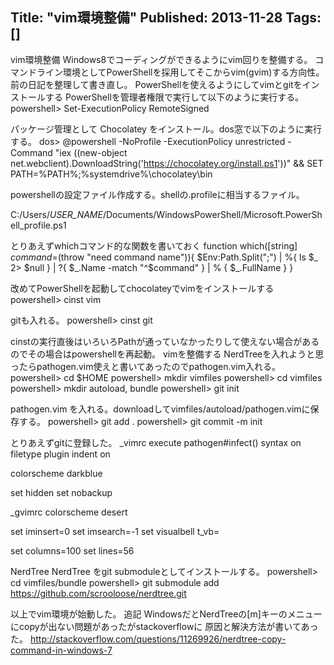 Title: "vim環境整備"
Published: 2013-11-28
Tags: []
---

vim環境整備
Windows8でコーディングができるようにvim回りを整備する。
コマンドライン環境としてPowerShellを採用してそこからvim(gvim)する方向性。
前の日記を整理して書き直し。
PowerShellを使えるようにしてvimとgitをインストールする
PowerShellを管理者権限で実行して以下のように実行する。
powershell> Set-ExecutionPolicy RemoteSigned

パッケージ管理として Chocolatey
をインストール。dos窓で以下のように実行する。
dos> @powershell -NoProfile -ExecutionPolicy unrestricted -Command "iex ((new-object net.webclient).DownloadString('https://chocolatey.org/install.ps1'))" && SET PATH=%PATH%;%systemdrive%\chocolatey\bin

powershellの設定ファイル作成する。shellの.profileに相当するファイル。

C:/Users/_USER_NAME_/Documents/WindowsPowerShell/Microsoft.PowerShell_profile.ps1

とりあえずwhichコマンド的な関数を書いておく
function which([string] $command=$(throw "need command name")){
    $Env:Path.Split(";") | %{ ls $_  2> $null } | ?{ $_.Name -match "^$command" } | % { $_.FullName }
} 

改めてPowerShellを起動してchocolateyでvimをインストールする
powershell> cinst vim

gitも入れる。
powershell> cinst git

cinstの実行直後はいろいろPathが通っていなかったりして使えない場合があるのでその場合はpowershellを再起動。
vimを整備する
NerdTreeを入れようと思ったらpathogen.vim使えと書いてあったのでpathogen.vim入れる。
powershell> cd $HOME
powershell> mkdir vimfiles
powershell> cd vimfiles
powershell> mkdir autoload, bundle
powershell> git init

pathogen.vim
を入れる。downloadしてvimfiles/autoload/pathogen.vimに保存する。
powershell> git add .
powershell> git commit -m init

とりあえずgitに登録した。
_vimrc
execute pathogen#infect()
syntax on
filetype plugin indent on

colorscheme darkblue

set hidden
set nobackup

_gvimrc
colorscheme desert

set iminsert=0
set imsearch=-1
set visualbell t_vb=

set columns=100
set lines=56

NerdTree
NerdTree をgit
submoduleとしてインストールする。
powershell> cd vimfiles/bundle
powershell> git submodule add https://github.com/scrooloose/nerdtree.git

以上でvim環境が始動した。
追記
WindowsだとNerdTreeの[m]キーのメニューにcopyが出ない問題があったがstackoverflowに
原因と解決方法が書いてあった。
http://stackoverflow.com/questions/11269926/nerdtree-copy-command-in-windows-7
